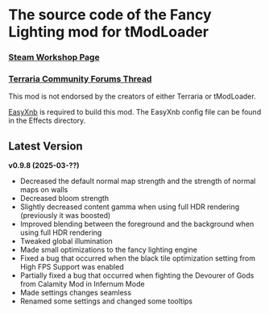 ﻿# The source code of the Fancy Lighting mod for tModLoader

### [Steam Workshop Page](https://steamcommunity.com/sharedfiles/filedetails/?id=2822950837)
### [Terraria Community Forums Thread](https://forums.terraria.org/index.php?threads/fancy-lighting-mod.113067/)

This mod is not endorsed by the creators of either Terraria or tModLoader.

[EasyXnb](https://github.com/SuperAndyHero/EasyXnb) is required to build this mod. The EasyXnb config file can be found in the Effects directory.

## Latest Version

**v0.9.8 (2025-03-??)**
- Decreased the default normal map strength and the strength of normal maps on walls
- Decreased bloom strength
- Slightly decreased content gamma when using full HDR rendering (previously it was boosted)
- Improved blending between the foreground and the background when using full HDR rendering
- Tweaked global illumination
- Made small optimizations to the fancy lighting engine
- Fixed a bug that occurred when the black tile optimization setting from High FPS Support was enabled
- Partially fixed a bug that occurred when fighting the Devourer of Gods from Calamity Mod in Infernum Mode
- Made settings changes seamless
- Renamed some settings and changed some tooltips
